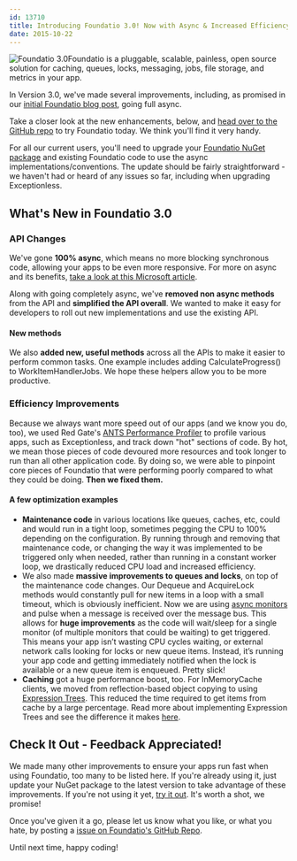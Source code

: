 ```yaml
---
id: 13710
title: Introducing Foundatio 3.0! Now with Async & Increased Efficiency
date: 2015-10-22
---
```

![Foundatio 3.0](/assets/img/news/foundatio-blog-header-image-small.png)Foundatio is a pluggable, scalable, painless, open source solution for caching, queues, locks, messaging, jobs, file storage, and metrics in your app.

In Version 3.0, we've made several improvements, including, as promised in our <a href="/news/2015/2015-07-14-foundatio-pluggable-blocks-building-distributed-apps" target="_blank">initial Foundatio blog post</a>, going full async.

Take a closer look at the new enhancements, below, and <a href="https://github.com/exceptionless/Foundatio" target="_blank">head over to the GitHub repo</a> to try Foundatio today. We think you'll find it very handy.

For all our current users, you'll need to upgrade your <a href="https://www.nuget.org/packages?q=Foundatio" target="_blank">Foundatio NuGet package</a> and existing Foundatio code to use the async implementations/conventions. The update should be fairly straightforward - we haven't had or heard of any issues so far, including when upgrading Exceptionless.<!--more-->

## What's New in Foundatio 3.0

### API Changes

We've gone **100% async**, which means no more blocking synchronous code, allowing your apps to be even more responsive. For more on async and its benefits, <a href="https://msdn.microsoft.com/en-us/library/vstudio/hh191443(v=vs.140).aspx" target="_blank">take a look at this Microsoft article</a>.

Along with going completely async, we've **removed non async methods** from the API and **simplified the API overall**. We wanted to make it easy for developers to roll out new implementations and use the existing API.

#### New methods

We also **added new, useful methods** across all the APIs to make it easier to perform common tasks. One example includes adding CalculateProgress() to WorkItemHandlerJobs. We hope these helpers allow you to be more productive.

### Efficiency Improvements

Because we always want more speed out of our apps (and we know you do, too), we used Red Gate's <a href="http://www.red-gate.com/products/dotnet-development/ants-performance-profiler/" target="_blank">ANTS Performance Profiler</a> to profile various apps, such as Exceptionless, and track down "hot" sections of code. By hot, we mean those pieces of code devoured more resources and took longer to run than all other application code. By doing so, we were able to pinpoint core pieces of Foundatio that were performing poorly compared to what they could be doing. **Then we fixed them.**

#### A few optimization examples

* **Maintenance code** in various locations like queues, caches, etc, could and would run in a tight loop, sometimes pegging the CPU to 100% depending on the configuration. By running through and removing that maintenance code, or changing the way it was implemented to be triggered only when needed, rather than running in a constant worker loop, we drastically reduced CPU load and increased efficiency.
* We also made **massive improvements to queues and locks**, on top of the maintenance code changes. Our Dequeue and AcquireLock methods would constantly pull for new items in a loop with a small timeout, which is obviously inefficient. Now we are using <a href="https://github.com/StephenCleary/AsyncEx/wiki/AsyncMonitor" target="_blank">async monitors</a> and pulse when a message is received over the message bus. This allows for **huge improvements** as the code will wait/sleep for a single monitor (of multiple monitors that could be waiting) to get triggered. This means your app isn’t wasting CPU cycles waiting, or external network calls looking for locks or new queue items. Instead, it’s running your app code and getting immediately notified when the lock is available or a new queue item is enqueued. Pretty slick!
* **Caching** got a huge performance boost, too. For InMemoryCache clients, we moved from reflection-based object copying to using <a href="https://msdn.microsoft.com/en-us/library/bb397951.aspx" target="_blank">Expression Trees</a>. This reduced the time required to get items from cache by a large percentage. Read more about implementing Expression Trees and see the difference it makes <a href="http://blog.nuclex-games.com/mono-dotnet/fast-deep-cloning/" target="_blank">here</a>.

## Check It Out - Feedback Appreciated!

We made many other improvements to ensure your apps run fast when using Foundatio, too many to be listed here. If you're already using it, just update your NuGet package to the latest version to take advantage of these improvements. If you're not using it yet, <a href="https://github.com/exceptionless/Foundatio" target="_blank">try it out</a>. It's worth a shot, we promise!

Once you've given it a go, please let us know what you like, or what you hate, by posting a <a href="https://github.com/exceptionless/Foundatio/issues" target="_blank">issue on Foundatio's GitHub Repo</a>.

Until next time, happy coding!
